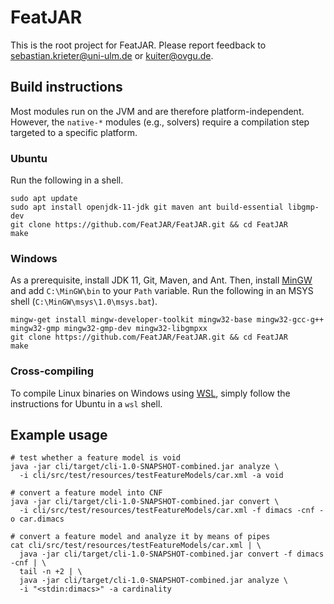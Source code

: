 # FeatJAR

This is the root project for FeatJAR.
Please report feedback to sebastian.krieter@uni-ulm.de or kuiter@ovgu.de.

## Build instructions

Most modules run on the JVM and are therefore platform-independent.
However, the `native-*` modules (e.g., solvers) require a compilation step targeted to a specific platform.

### Ubuntu

Run the following in a shell.

```
sudo apt update
sudo apt install openjdk-11-jdk git maven ant build-essential libgmp-dev
git clone https://github.com/FeatJAR/FeatJAR.git && cd FeatJAR
make
```

### Windows

As a prerequisite, install JDK 11, Git, Maven, and Ant.
Then, install [MinGW](https://sourceforge.net/projects/mingw/files/Installer/mingw-get-setup.exe/download) and add `C:\MinGW\bin` to your `Path` variable.
Run the following in an MSYS shell (`C:\MinGW\msys\1.0\msys.bat`).

```
mingw-get install mingw-developer-toolkit mingw32-base mingw32-gcc-g++ mingw32-gmp mingw32-gmp-dev mingw32-libgmpxx
git clone https://github.com/FeatJAR/FeatJAR.git && cd FeatJAR
make
```

### Cross-compiling

To compile Linux binaries on Windows using [WSL](https://docs.microsoft.com/en-us/windows/wsl/install), simply follow the instructions for Ubuntu in a `wsl` shell.

## Example usage

```
# test whether a feature model is void
java -jar cli/target/cli-1.0-SNAPSHOT-combined.jar analyze \
  -i cli/src/test/resources/testFeatureModels/car.xml -a void

# convert a feature model into CNF
java -jar cli/target/cli-1.0-SNAPSHOT-combined.jar convert \
  -i cli/src/test/resources/testFeatureModels/car.xml -f dimacs -cnf -o car.dimacs

# convert a feature model and analyze it by means of pipes
cat cli/src/test/resources/testFeatureModels/car.xml | \
  java -jar cli/target/cli-1.0-SNAPSHOT-combined.jar convert -f dimacs -cnf | \
  tail -n +2 | \
  java -jar cli/target/cli-1.0-SNAPSHOT-combined.jar analyze \
  -i "<stdin:dimacs>" -a cardinality
```
